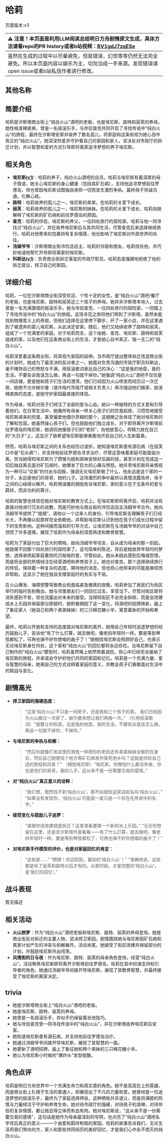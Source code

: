 # 哈莉
页面版本:v3
 

| :warning: 注意！本页面是利用LLM阅读总结明日方舟剧情原文生成，具体方法请看repo的PR history或者b站视频：[BV1gdJ7zqESe](https://www.bilibili.com/video/BV1gdJ7zqESe/)         |
|:----------------------------|
| 虽然在生成的过程中以尽量避免，但是错误，幻觉等等仍然无法完全避免。所以本页面内容以娱乐为主，切勿当成一手来源。发现错误请open issue或者b站私信作者进行修改。|



## 其他名称

## 简要介绍
哈莉是汐斯塔商业街上“纯白火山”酒吧的老板，也是埃尼斯、路特和丽芙的养母。她性格泼辣直爽，曾是一名摇滚乐手，与伴侣查克共同开启了寻找传说中“纯白火山”的旅程，最终在汐斯塔安家并收养了数名孤儿，将家庭和这条街视为她心目中真正的“纯白火山”。她深深热爱并守护着自己的家园和家人，坚决反对市政厅的拆迁计划，并以智慧和爱的方式引导即将离家追寻梦想的养子埃尼斯。
## 相关角色
-   **埃尼斯([v1](../chars/extended_char_ai_ni_si.md))**：哈莉的养子，纯白火山酒吧的店员。哈莉与埃尼斯有着深厚的母子情谊，她关心埃尼斯的身心健康（包括其矿石病），支持他追寻梦想前往罗德岛，但也曾因埃尼斯试图独自承担一切而发生激烈争执。最终母子坦诚沟通，化解心结。
-   **路特**：哈莉收养的孤儿之一，埃尼斯的弟弟。在哈莉的关爱下成长。
-   **丽芙**：哈莉收养的孤儿之一，埃尼斯的妹妹。在哈莉的关爱下成长，哈莉向她解释了埃尼斯的矿石病和前往罗德岛的原因。
-   **查克**：哈莉的伴侣，埃尼斯的养父。一位四处旅行的探险家。哈莉与他一同寻找过“纯白火山”，并在收养埃尼斯后与其共同生活，尽管查克后来选择继续旅行，哈莉对他寄来的包裹持有复杂情感，他也影响了埃尼斯对外部世界的向往。
-   **汤姆爷爷**：汐斯塔商业街冷饮店店主，哈莉的邻居和朋友。哈莉信任他，并巧妙地请他帮忙开导即将离家的埃尼斯。
-   **科斯达([v1](../chars/extended_char_ke_si_da.md))**：负责商业街拆迁事宜的市政厅职员。哈莉态度强硬地拒绝了他的拆迁提议，捍卫自己的家园。
## 详细介绍
哈莉，一位在汐斯塔商业街深受欢迎、个性十足的女性，是“纯白火山”酒吧/餐厅的老板，也是埃尼斯、路特和丽芙这三个孩子的养母。她并非汐斯塔本地人，过去曾是一名充满激情的摇滚乐手。她与伴侣查克，一位四处旅行的探险家，一同踏上了寻找传说中的“纯白火山”的旅程。这场寻觅之旅将他们带到了汐斯塔。虽然未能找到物理意义上的奇观，但他们选择在这里停下脚步，开了一家小店，并在这里遇到了被遗弃的婴儿埃尼斯，从此决定安家。随后，他们又陆续收养了路特和丽芙，组成了一个充满爱的家庭。对于哈莉而言，这个由她、查克、埃尼斯、路特和丽芙组成的家，以及他们在这条商业街上的生活，才是她心目中真正、独一无二的“纯白火山”。

哈莉深爱着这条商业街，将其视为家园的延伸。当市政厅提出整体拆迁改造商业街的计划时，她成为了最坚决的反对者之一。她面对负责沟通的市政厅职员科斯达，毫不掩饰自己的愤怒与不满，用摇滚歌词表达自己的决心：“这是我的地盘，我的生活。不要告诉我该怎么做，再说一句就干掉你。”她强调“纯白火山”酒吧不仅仅是一间店铺，更是她和孩子们生活的港湾，他们已经因为火山喷发而经历过一次迁居，她绝不允许赫尔曼（或许指代市政厅或相关负责人）再次强迫他们搬家。她泼辣直爽的态度，是她守护家园最直接的体现。

作为母亲，哈莉对孩子们倾注了全部的爱与心血。她以一种独特的方式关爱和引导着他们。在日常生活中，她像所有母亲一样关心孩子们的饮食起居，习惯性地接受埃尼斯递来的煎蛋，甚至偏爱他偶尔弄糊的那个，这细微之处体现了她对埃尼斯的了解和包容。她虽然操心孩子们，但也鼓励他们独立成长，对于即将离开汐斯塔前往罗德岛的埃尼斯，她调侃他像孩子们的“老妈”，劝他放宽心，将精力放在自己的“大日子”上，这显示了她希望埃尼斯能够勇敢地开启自己的人生新篇章。

然而，哈莉与埃尼斯之间的关系也经历过波折。她知道埃尼斯患有源石病（在丽芙口中是“石头病”），并支持他前往罗德岛寻求治疗，尽管这意味着家庭可能面临分离。但当她得知埃尼斯为了攒够为她和弟妹安排好后路的钱，甚至计划在完成这一切后独自离去面对矿石病时，她爆发了巨大的心痛与愤怒。她斥责埃尼斯将亲情视为一种可以“交易”的付出与回报，强调无论埃尼斯做了什么，他永远是这个家的一份子，永远是他们的哥哥、她的儿子。这场激烈的争吵最终以真情流露告终，母子之间的心结得以解开。哈莉用温暖的拥抱告诉埃尼斯，家的意义在于无条件的爱与羁绊，而非功利的算计。

哈莉的智慧也体现在她对埃尼斯的教育方式上。在埃尼斯即将离开前，哈莉并没有直接对他进行冗长的说教，而是巧妙地与商业街的冷饮店店主汤姆爷爷合作。她向汤姆爷爷提供了“提纲”，请他以一个过来人的身份，引导埃尼斯去理解孩子们已经长大，不再像以前那样完全依赖他，并帮助埃尼斯认识到他在孩子们成长过程中留下的宝贵影响。这种间接而温和的引导方式，让埃尼斯在与汤姆爷爷的对话中自己领悟了许多道理，展现了哈莉作为母亲的深思熟虑和教育智慧。

哈莉为了家庭付出了巨大的牺牲。她向汤姆爷爷坦言，自从成为母亲的那一刻起，她就做不回那个四处旅行的探险家了。这句简单的陈述，背后是她放弃年轻时的梦想，选择承担起家庭重担的沉甸甸的爱。尽管如此，她从未因此感到后悔或怨恨，而是将全部的热情倾注在经营酒吧和养育孩子上。她也对查克，那个选择继续旅行的伴侣，保持着一种复杂的态度，期待他的消息，但也担心他带来的可能是麻烦而非帮助，这显示了她在独自支撑家庭时的务实与不易。

在火山爆发、海啸预警导致商业街面临紧急撤离的夜晚，哈莉参加了居民们为街区举行的临时告别晚会。她与邻里朋友们一同回忆过去，享受当下，尽管对街区即将消失感到不舍，但也流露出对未来的接受。当得知街区不会完全拆除，而是会改建成水上乐园并保留部分原貌时，她积极拥抱了这一变化，将酒吧的招牌换新，画上了象征家人（她自己和两个弟弟妹妹）的三只棉花糖小羊，寓意着新的开始和希望。

最终，哈莉以开放和支持的态度面对埃尼斯的离开。她用自己年轻时追逐梦想的经历鼓励儿子，告诉他“有了什么打算，就去做吧，像老妈年轻时一样。要是等到琴弦都松了，可再也弹不好你想唱的曲子了！”她相信埃尼斯会照顾好自己，也表示无论埃尼斯身在何处，这个家和“纯白火山”的回忆都将永远存在。当埃尼斯留下自己制作的“纯白火山”模型时，哈莉虽然嘴上依然带着调侃，但心中已经完全接纳了埃尼斯的旅程，并承诺会守护好他们共同的家园和记忆。哈莉是一个充满力量、爱与智慧的母亲，她用自己的方式诠释着家庭的意义，并教会孩子们勇敢面对生活中的挑战与变化。
## 剧情高光
*   **捍卫家园的强硬态度：**
    > “这家‘纯白火山’不只是一间房子，还是我和三个孩子的家。 我们已经因为火山搬过一次家了，赫尔曼休想让我们再搬一次。”
    > （引用摇滚歌词）“我要让你知道，这是我的地盘，我的生活。不要告诉我该怎么做，再说一句就干掉你，干掉你。”
*   **与埃尼斯的争执与和解：**
    > “然后你就像打发店里的酒鬼一样把你的老妈还有弟弟妹妹全都扔在身后，然后自己随便找个地方等矿石病发作客死他乡吗？这就是你给自己选的旅程和风景？”
    > （拥抱埃尼斯）“埃尼斯。你哪怕什么都没有做，你也是他们的哥哥，我的儿子。这从来不是一份需要交易的感情。”
*   **对“纯白火山”真正意义的诠释：**
    > “我们想，既然找不到‘纯白火山’，那不如就给这家店起名叫‘纯白火山’。”
    > “如果没有发现你，‘纯白火山’可能就一直只是一个存在在传说中的名字。”
*   **接受变化与鼓励儿子追梦：**
    > “谁跟你说改建就是拆迁？这里准备要建一个新的水上乐园。”
    > “无论你想留在这里，还是去汐斯塔外面看看——有了什么打算，就去做吧，像老妈年轻时一样。要是等到琴弦都松了，可再也弹不好你想唱的曲子了！”
*   **对埃尼斯手作模型的评价，也是对家庭回忆的肯定：**
    > “这些是......”
    > “锵锵！欢迎回到，最初的‘纯白火山’！”
    > “准确地说，这些都是有了丽芙和路特以后才有的。从那时起，才是完整的‘纯白火山’，是‘我们的回忆’。”
## 战斗表现
暂无描述
## 相关活动
-   **火山旅梦**：作为“纯白火山”酒吧老板和埃尼斯、路特、丽芙的养母登场。她是商业街反对拆迁的主要人物，坚决捍卫家园。剧情围绕她与埃尼斯因矿石病和离家计划产生的冲突与和解展开。活动末尾，她接受了街区改建并保留部分的计划，并鼓励埃尼斯外出闯荡。
-   **风情街的日与夜**：作为埃尼斯、路特、丽芙的母亲角色登场，经营“纯白火山”。活动聚焦埃尼斯即将离开汐斯塔前往罗德岛，哈莉在其中扮演支持和引导者的角色。她通过汤姆爷爷间接开导埃尼斯，展现了其教育智慧，并最终接受了埃尼斯的离家决定。
## trivia
*   她是汐斯塔商业街上“纯白火山”酒吧的老板。
*   她是埃尼斯、路特、丽芙的养母。
*   她曾是一名摇滚乐手，并似乎仍保留着吉他技巧。
*   她与伴侣查克曾一同寻找传说中的“纯白火山”，并在汐斯塔收养埃尼斯后安家。
*   她知道埃尼斯患有源石病，并支持他前往罗德岛治疗。
*   她通过汤姆爷爷间接开导埃尼斯，展现了其智慧的一面。
*   她更新了酒吧招牌，画上了象征她和两个弟妹的三只棉花糖小羊。
*   她认为埃尼斯小时候的“爆炸头”发型挺酷。
## 角色点评
哈莉是明日方舟世界中一个充满生命力和真实感的角色。她不是高高在上的英雄，而是商业街上扎根于生活的普通人，却展现出了不凡的力量和爱。她曾经是一位追逐梦想的摇滚乐手，最终为了家庭选择停驻，这种牺牲并非退让，而是将满腔的热情与力量倾注于守护和养育生命。她对待市政厅的强硬，对待孩子的泼辣，对待伴侣的复杂情感，都让她显得立体而有血有肉。她对埃尼斯说，“这从来不是一份需要交易的感情”，这句话是她作为母亲最深刻的写照，也点亮了“纯白火山”酒吧名字背后真正的意义——一个由爱和羁绊构筑的家园。哈莉的故事告诉我们，无论生活将我们带向何方，家人和那些共同经历的美好回忆，才是我们心中永不熄灭的纯白火山。